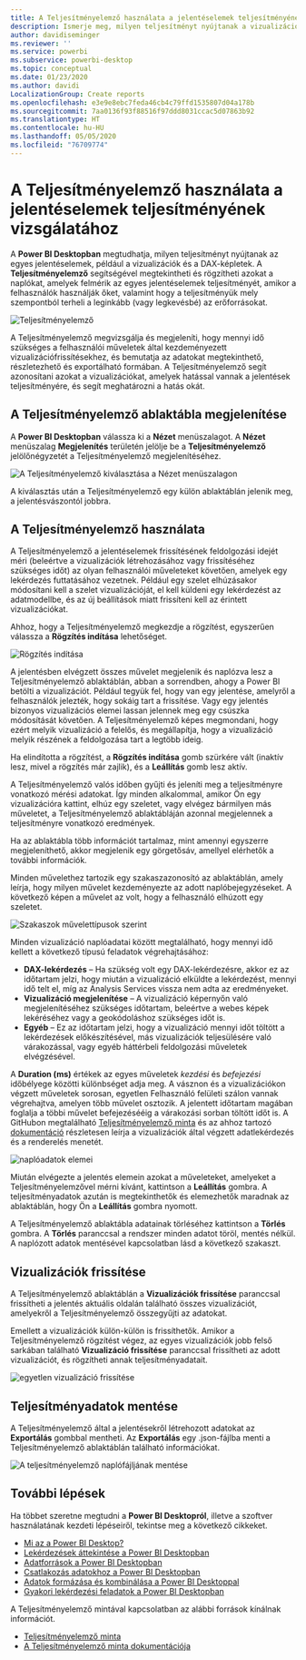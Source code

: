 ```yaml
---
title: A Teljesítményelemző használata a jelentéselemek teljesítményének vizsgálatához a Power BI Desktopban
description: Ismerje meg, milyen teljesítményt nyújtanak a vizualizációk és a jelentéselemek az erőforrás-használat és a válaszkészség szempontjából
author: davidiseminger
ms.reviewer: ''
ms.service: powerbi
ms.subservice: powerbi-desktop
ms.topic: conceptual
ms.date: 01/23/2020
ms.author: davidi
LocalizationGroup: Create reports
ms.openlocfilehash: e3e9e8ebc7feda46cb4c79ffd1535807d04a178b
ms.sourcegitcommit: 7aa0136f93f88516f97ddd8031ccac5d07863b92
ms.translationtype: HT
ms.contentlocale: hu-HU
ms.lasthandoff: 05/05/2020
ms.locfileid: "76709774"
---
```

# <a name="use-performance-analyzer-to-examine-report-element-performance"></a>A Teljesítményelemző használata a jelentéselemek teljesítményének vizsgálatához

A **Power BI Desktopban** megtudhatja, milyen teljesítményt nyújtanak az egyes jelentéselemek, például a vizualizációk és a DAX-képletek. A **Teljesítményelemző** segítségével megtekintheti és rögzítheti azokat a naplókat, amelyek felmérik az egyes jelentéselemek teljesítményét, amikor a felhasználók használják őket, valamint hogy a teljesítményük mely szempontból terheli a leginkább (vagy legkevésbé) az erőforrásokat.

![Teljesítményelemző](media/desktop-performance-analyzer/performance-analyzer-01.png)

A Teljesítményelemző megvizsgálja és megjeleníti, hogy mennyi idő szükséges a felhasználói műveletek által kezdeményezett vizualizációfrissítésekhez, és bemutatja az adatokat megtekinthető, részletezhető és exportálható formában. A Teljesítményelemző segít azonosítani azokat a vizualizációkat, amelyek hatással vannak a jelentések teljesítményére, és segít meghatározni a hatás okát.

## <a name="displaying-the-performance-analyzer-pane"></a>A Teljesítményelemző ablaktábla megjelenítése

A **Power BI Desktopban** válassza ki a **Nézet** menüszalagot. A **Nézet** menüszalag **Megjelenítés** területén jelölje be a **Teljesítményelemző** jelölőnégyzetét a Teljesítményelemző megjelenítéséhez.

![A Teljesítményelemző kiválasztása a Nézet menüszalagon](media/desktop-performance-analyzer/performance-analyzer-02.png)

A kiválasztás után a Teljesítményelemző egy külön ablaktáblán jelenik meg, a jelentésvászontól jobbra.

## <a name="using-performance-analyzer"></a>A Teljesítményelemző használata

A Teljesítményelemző a jelentéselemek frissítésének feldolgozási idejét méri (beleértve a vizualizációk létrehozásához vagy frissítéséhez szükséges időt) az olyan felhasználói műveleteket követően, amelyek egy lekérdezés futtatásához vezetnek. Például egy szelet elhúzásakor módosítani kell a szelet vizualizációját, el kell küldeni egy lekérdezést az adatmodellbe, és az új beállítások miatt frissíteni kell az érintett vizualizációkat. 

Ahhoz, hogy a Teljesítményelemző megkezdje a rögzítést, egyszerűen válassza a **Rögzítés indítása** lehetőséget.

![Rögzítés indítása](media/desktop-performance-analyzer/performance-analyzer-03.png)

A jelentésben elvégzett összes művelet megjelenik és naplózva lesz a Teljesítményelemző ablaktáblán, abban a sorrendben, ahogy a Power BI betölti a vizualizációt. Például tegyük fel, hogy van egy jelentése, amelyről a felhasználók jelezték, hogy sokáig tart a frissítése. Vagy egy jelentés bizonyos vizualizációs elemei lassan jelennek meg egy csúszka módosítását követően. A Teljesítményelemző képes megmondani, hogy ezért melyik vizualizáció a felelős, és megállapítja, hogy a vizualizáció melyik részének a feldolgozása tart a legtöbb ideig. 

Ha elindította a rögzítést, a **Rögzítés indítása** gomb szürkére vált (inaktív lesz, mivel a rögzítés már zajlik), és a **Leállítás** gomb lesz aktív. 

A Teljesítményelemző valós időben gyűjti és jeleníti meg a teljesítményre vonatkozó mérési adatokat. Így minden alkalommal, amikor Ön egy vizualizációra kattint, elhúz egy szeletet, vagy elvégez bármilyen más műveletet, a Teljesítményelemző ablaktábláján azonnal megjelennek a teljesítményre vonatkozó eredmények.

Ha az ablaktábla több információt tartalmaz, mint amennyi egyszerre megjeleníthető, akkor megjelenik egy görgetősáv, amellyel elérhetők a további információk.

Minden művelethez tartozik egy szakaszazonosító az ablaktáblán, amely leírja, hogy milyen művelet kezdeményezte az adott naplóbejegyzéseket. A következő képen a művelet az volt, hogy a felhasználó elhúzott egy szeletet.

![Szakaszok művelettípusok szerint](media/desktop-performance-analyzer/performance-analyzer-04.png)

Minden vizualizáció naplóadatai között megtalálható, hogy mennyi idő kellett a következő típusú feladatok végrehajtásához:

* **DAX-lekérdezés** – Ha szükség volt egy DAX-lekérdezésre, akkor ez az időtartam jelzi, hogy miután a vizualizáció elküldte a lekérdezést, mennyi idő telt el, míg az Analysis Services vissza nem adta az eredményeket.
* **Vizualizáció megjelenítése** – A vizualizáció képernyőn való megjelenítéséhez szükséges időtartam, beleértve a webes képek lekéréséhez vagy a geokódoláshoz szükséges időt is. 
* **Egyéb** – Ez az időtartam jelzi, hogy a vizualizáció mennyi időt töltött a lekérdezések előkészítésével, más vizualizációk teljesülésére való várakozással, vagy egyéb háttérbeli feldolgozási műveletek elvégzésével.

A **Duration (ms)** értékek az egyes műveletek *kezdési* és *befejezési* időbélyege közötti különbséget adja meg. A vásznon és a vizualizációkon végzett műveletek sorosan, egyetlen Felhasználó felületi szálon vannak végrehajtva, amelyen több művelet osztozik. A jelentett időtartam magában foglalja a többi művelet befejezésééig a várakozási sorban töltött időt is. A GitHubon megtalálható [Teljesítményelemző minta](https://github.com/microsoft/powerbi-desktop-samples/tree/master/Performance%20Analyzer) és az ahhoz tartozó [dokumentáció](https://github.com/microsoft/powerbi-desktop-samples/blob/master/Performance%20Analyzer/Power%20BI%20Performance%20Analyzer%20Export%20File%20Format.docx) részletesen leírja a vizualizációk által végzett adatlekérdezés és a renderelés menetét.


![naplóadatok elemei](media/desktop-performance-analyzer/performance-analyzer-06.png)

Miután elvégezte a jelentés elemein azokat a műveleteket, amelyeket a Teljesítményelemzővel mérni kívánt, kattintson a **Leállítás** gombra. A teljesítményadatok azután is megtekinthetők és elemezhetők maradnak az ablaktáblán, hogy Ön a **Leállítás** gombra nyomott.

A Teljesítményelemző ablaktábla adatainak törléséhez kattintson a **Törlés** gombra. A **Törlés** paranccsal a rendszer minden adatot töröl, mentés nélkül. A naplózott adatok mentésével kapcsolatban lásd a következő szakaszt. 

## <a name="refreshing-visuals"></a>Vizualizációk frissítése

A Teljesítményelemző ablaktáblán a **Vizualizációk frissítése** paranccsal frissítheti a jelentés aktuális oldalán található összes vizualizációt, amelyekről a Teljesítményelemző összegyűjti az adatokat.

Emellett a vizualizációk külön-külön is frissíthetők. Amikor a Teljesítményelemző rögzítést végez, az egyes vizualizációk jobb felső sarkában található **Vizualizáció frissítése** paranccsal frissítheti az adott vizualizációt, és rögzítheti annak teljesítményadatait.

![egyetlen vizualizáció frissítése](media/desktop-performance-analyzer/performance-analyzer-07.png)

## <a name="saving-performance-information"></a>Teljesítményadatok mentése

A Teljesítményelemző által a jelentésekről létrehozott adatokat az **Exportálás** gombbal mentheti. Az **Exportálás** egy .json-fájlba menti a Teljesítményelemző ablaktáblán található információkat. 

![A teljesítményelemző naplófájljának mentése](media/desktop-performance-analyzer/performance-analyzer-05.png)


## <a name="next-steps"></a>További lépések
Ha többet szeretne megtudni a **Power BI Desktopról**, illetve a szoftver használatának kezdeti lépéseiről, tekintse meg a következő cikkeket.

* [Mi az a Power BI Desktop?](desktop-what-is-desktop.md)
* [Lekérdezések áttekintése a Power BI Desktopban](desktop-query-overview.md)
* [Adatforrások a Power BI Desktopban](desktop-data-sources.md)
* [Csatlakozás adatokhoz a Power BI Desktopban](desktop-connect-to-data.md)
* [Adatok formázása és kombinálása a Power BI Desktoppal](desktop-shape-and-combine-data.md)
* [Gyakori lekérdezési feladatok a Power BI Desktopban](desktop-common-query-tasks.md)   

A Teljesítményelemző mintával kapcsolatban az alábbi források kínálnak információt.

* [Teljesítményelemző minta](https://github.com/microsoft/powerbi-desktop-samples/tree/master/Performance%20Analyzer)
* [A Teljesítményelemző minta dokumentációja](https://github.com/microsoft/powerbi-desktop-samples/blob/master/Performance%20Analyzer/Power%20BI%20Performance%20Analyzer%20Export%20File%20Format.docx)